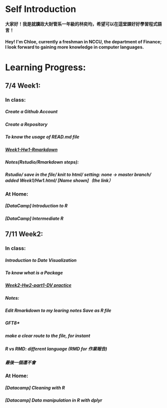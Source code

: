 
# Self Introduction
#### 大家好！我是就讀政大財管系一年級的林奕均，希望可以在這堂課好好學習程式語言！
#### Hey! I'm Chloe, currently a freshman in NCCU, the department of Finance; I look forward to gaining more knowledge in computer languages.

# Learning Progress:
## 7/4 Week1:
### In class:
##### Create a Github Account
##### Create a Repository
##### To know the usage of READ.md file
##### [Week1-Hw1-Rmarkdown](https://yichunchloe.github.io/2018-Summer-CSX-RProject/Week1/Hw1.html) 
##### Notes(Rstudio/Rmarkdown steps):
##### Rstudio/ save in the file/ knit to html/ setting: none -> master branch/ added Week1/Hw1.html/ [Name shown]（the link）

### At Home:
##### [DataCamp] Introduction to R 
##### [DataCamp] Intermediate R 

## 7/11 Week2:
### In class:
##### Introduction to Date Visualization
##### To know what is a Package
##### [Week2-Hw2-part1-DV practice](https://yichunchloe.github.io/2018-Summer-CSX-RProject/Week2/DV.html)

##### Notes: 
##### Edit Rmarkdown to my learing notes Save as R file
##### GFT8*
##### make a clear route to the file, for instant 
##### R vs RMD: different language (RMD for 作業報告)
##### 最後一個還不會

### At Home:
##### [Datacamp] Cleaning with R​
##### [Datacamp] Data manipulation in R with dplyr​



